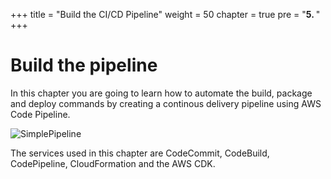 +++
title = "Build the CI/CD Pipeline"
weight = 50
chapter = true
pre = "<b>5. </b>"
+++

# Build the pipeline

In this chapter you are going to learn how to automate the build, package and deploy commands by creating a continous delivery pipeline using AWS Code Pipeline. 

![SimplePipeline](/images/build-pipeline/pipeline-art.png)

The services used in this chapter are CodeCommit, CodeBuild, CodePipeline, CloudFormation and the AWS CDK.